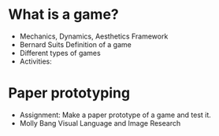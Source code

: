 # What is a game?

- Mechanics, Dynamics, Aesthetics Framework
- Bernard Suits Definition of a game
- Different types of games
- Activities:

# Paper prototyping

- Assignment: Make a paper prototype of a game and test it.
- Molly Bang Visual Language and Image Research